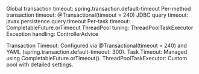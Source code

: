 Global transaction timeout:	spring.transaction.default-timeout
Per-method transaction timeout:	@Transactional(timeout = 240)
JDBC query timeout:	javax.persistence.query.timeout
Per-task timeout:	CompletableFuture.orTimeout
ThreadPool tuning:	ThreadPoolTaskExecutor
Exception handling:	ControllerAdvice

Transaction Timeout: Configured via @Transactional(timeout = 240) and YAML (spring.transaction.default-timeout: 300).
Task Timeout: Managed using CompletableFuture.orTimeout().
ThreadPoolTaskExecutor: Custom pool with detailed settings.
